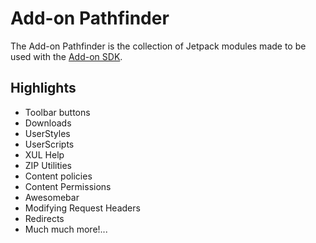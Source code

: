 # Add-on Pathfinder

The Add-on Pathfinder is the collection of Jetpack modules made to be used with the
[Add-on SDK](https://github.com/mozilla/addon-sdk).

## Highlights

* Toolbar buttons
* Downloads
* UserStyles
* UserScripts
* XUL Help
* ZIP Utilities
* Content policies
* Content Permissions
* Awesomebar
* Modifying Request Headers
* Redirects
* Much much more!...
